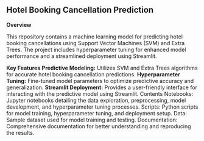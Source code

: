 ## Hotel Booking Cancellation Prediction
**Overview**

This repository contains a machine learning model for predicting hotel booking cancellations using Support Vector Machines (SVM) and Extra Trees. The project includes hyperparameter tuning for enhanced model performance and a streamlined deployment using Streamlit.

**Key Features**
**Predictive Modeling:** Utilizes SVM and Extra Trees algorithms for accurate hotel booking cancellation predictions.
**Hyperparameter Tuning:** Fine-tuned model parameters to optimize predictive accuracy and generalization.
**Streamlit Deployment:** Provides a user-friendly interface for interacting with the predictive model using Streamlit.
Contents
Notebooks: Jupyter notebooks detailing the data exploration, preprocessing, model development, and hyperparameter tuning processes.
Scripts: Python scripts for model training, hyperparameter tuning, and deployment setup.
Data: Sample dataset used for model training and testing.
Documentation: Comprehensive documentation for better understanding and reproducing the results.
